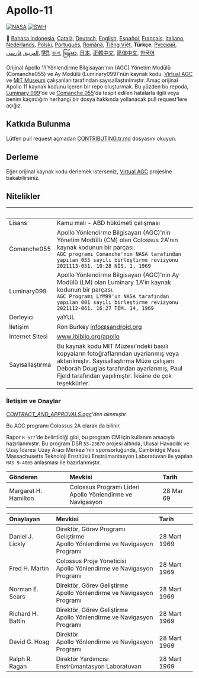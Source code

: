 # Apollo-11
[![NASA][1]][2]
[![SWH]][SWH_URL]

:crossed_flags:
[Bahasa Indonesia][ID],
[Català][CA],
[Deutsch][DE],
[English][EN],
[Español][ES],
[Français][FR],
[Italiano][IT],
[Nederlands][NL],
[Polski][PL],
[Português][PT_BR],
[Română][RO],
[Tiếng Việt][VI],
**Türkçe**,
[Русский][RU],
[العربية][AR],
[فارسی][FA],
[हिंदी][HI_IN],
[বাংলা][BD_BN],
[မြန်မာ][MM],
[日本][JA],
[正體中文][ZH_TW],
[简体中文][ZH_CN],
[한국어][KO_KR]

[AR]:README.ar.md
[BD_BN]:README.bd_bn.md
[CA]:README.ca.md
[DE]:README.de.md
[EN]:README.md
[ES]:README.es.md
[FA]:README.fa.md
[FR]:README.fr.md
[HI_IN]:README.hi_in.md
[ID]:README.id.md
[IT]:README.it.md
[JA]:README.ja.md
[KO_KR]:README.ko_kr.md
[MM]:README.mm.md
[PL]:README.pl.md
[PT_BR]:README.pt_br.md
[RO]:README.ro.md
[RU]:README.ru.md
[TR]:README.tr.md
[VI]:README.vi.md
[ZH_CN]:README.zh_cn.md
[ZH_TW]:README.zh_tw.md
[NL]:README.nl.md

Orijinal Apollo 11 Yönlendirme Bilgisayarı'nın (AGC) Yönetim Modülü (Comanche055) ve Ay Modülü (Luminary099)'nün kaynak kodu. [Virtual AGC][3] ve [MIT Museum][4] çalışanları tarafından sayısallaştırılmıştır. Amaç orijinal Apollo 11 kaynak kodunu içeren bir repo oluşturmak. Bu yüzden bu repoda, [Luminary 099][5]'de ve [Comanche 055][6]'da tespit edilen hatalarla ilgili veya benim kaçırdığım herhangi bir dosya hakkında yollanacak pull request'lere açığız.

## Katkıda Bulunma
Lütfen pull request açmadan [CONTRIBUTING.tr.md][7] dosyasını okuyun.

## Derleme
Eğer orijinal kaynak kodu derlemek isterseniz, [Virtual AGC][8] projesine bakabilirsiniz.

## Nitelikler

&nbsp;         | &nbsp;
:------------- | :-----
Lisans      | Kamu malı - ABD hükümeti çalışması
Comanche055    | Apollo Yönlendirme Bilgisayarı (AGC)'nin Yönetim Modülü (CM) olan Colossus 2A'nın kaynak kodunun bir parçası.<br>`AGC programı Comanche'nin NASA tarafından yapılan 055 sayılı birleştirme revizyonu`<br>`2021113-051. 10:28 NİS. 1, 1969`
Luminary099    | Apollo Yönlendirme Bilgisayarı (AGC)'nin Ay Modülü (LM) olan Luminary 1A'in kaynak kodunun bir parçası.<br>`AGC Programı LYM99'un NASA tarafından yapılan 001 sayılı birleştirme revizyonu`<br>`2021112-061. 16:27 TEM. 14, 1969`
Derleyici      | yaYUL
İletişim        | Ron Burkey <info@sandroid.org>
Internet Sitesi        | www.ibiblio.org/apollo
Sayısallaştırma | Bu kaynak kodu MIT Müzesi'ndeki basılı kopyaların fotoğraflarından uyarlanmış veya aktarılmıştır. Sayısallaştırma Müze çalışanı Deborah Douglas tarafından ayarlanmış, Paul Fjeld tarafından yapılmıştır. İkisine de çok teşekkürler.

### İletişim ve Onaylar
*[CONTRACT_AND_APPROVALS.agc]'den alınmıştır.*

Bu AGC programı Colossus 2A olarak da bilinir.

Rapor `R-577`'de belirtildiği gibi, bu program CM için kullanım amacıyla hazırlanmıştır.
Bu program DSR `55-23870` projesi altında, Ulusal Havacılık ve Uzay İdaresi Uzay Aracı Merkezi'nin sponsorluğunda, Cambridge Mass Massachusetts Teknoloji Enstitüsü Enstrümantasyon Laboratuvarı ile yapılan `NAS 9-4065` anlaşması ile hazırlanmıştır.

Gönderen          | Mevkisi | Tarih
:-------------------- | :--- | :---
Margaret H. Hamilton  | Colossus Programı Lideri<br>Apollo Yönlendirme ve Navigasyon | 28 Mar 69

Onaylayan        | Mevkisi | Tarih
:----------------- | :--- | :---
Daniel J. Lickly   | Direktör, Görev Programı Geliştirme<br>Apollo Yönlendirme ve Navigasyon Programı | 28 Mart 1969
Fred H. Martin     | Colossus Proje Yöneticisi<br>Apollo Yönlendirme ve Navigasyon Programı | 28 Mart 1969
Norman E. Sears    | Direktör, Görev Geliştirme<br>Apollo Yönlendirme ve Navigasyon Programı | 28 Mart 1969
Richard H. Battin  | Direktör, Görev Geliştirme<br>Apollo Yönlendirme ve Navigasyon Programı | 28 Mart 1969
David G. Hoag      | Direktör<br>Apollo Yönlendirme ve Navigasyon Programı | 28 Mart 1969
Ralph R. Ragan     | Direktör Yardımcısı<br>Enstrümantasyon Laboratuvarı | 28 Mart 1969

[CONTRACT_AND_APPROVALS.agc]:https://github.com/chrislgarry/Apollo-11/blob/master/Comanche055/CONTRACT_AND_APPROVALS.agc
[1]:https://rawcdn.githack.com/aleen42/badges/c9246f74/src/nasa.svg
[2]:https://www.nasa.gov/mission_pages/apollo/missions/apollo11.html
[3]:http://www.ibiblio.org/apollo/
[4]:http://web.mit.edu/museum/
[5]:http://www.ibiblio.org/apollo/ScansForConversion/Luminary099/
[6]:http://www.ibiblio.org/apollo/ScansForConversion/Comanche055/
[7]:https://github.com/chrislgarry/Apollo-11/blob/master/CONTRIBUTING.tr.md
[8]:https://github.com/rburkey2005/virtualagc
[SWH]:https://archive.softwareheritage.org/badge/origin/https://github.com/chrislgarry/Apollo-11/
[SWH_URL]:https://archive.softwareheritage.org/browse/origin/https://github.com/chrislgarry/Apollo-11/
